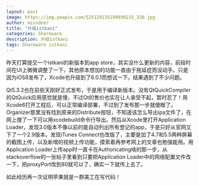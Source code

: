 ```yaml
---
layout: post
image: https://img.peapix.com/525129135199930215_320.jpg
author: missdeer
title: "升级istkani"
categories: Shareware
description: 升级istkani
tags: Shareware istkani
---
```

昨天打算提交一个istkani的新版本到app store，其实没什么更新的内容，前段时间在UI上微微调整了一下，其他原本想加的功能一直由于拖延症而没动手。只是因为iOS8发布了，Xcode也升级到了6.0.1而想试一下。结果遇到了不少问题。

Qt5.3.2也在前些天刚好正式发布，于是用于编译新版本。没有QtQuickCompiler的QtQuick应用感觉就是慢，不过Qt的售价也实在让人承受不起，暂时忍了！用Xcode6打开工程后，可以正常编译部署，不过到了发布那一步就傻眼了。Organizer那里没有找到原来的Distribute按钮，不知道该怎么导出ipa文件了，在网上搜了一下可以用xcodebuild命令行导出。然后从Xcode里打开Application Loader，发现3.0版本不像以前的能自动列出所有登记的app，于是只好从官网又下了一个2.9版本。发现iTunes Connect也改版了，主要是加了4.7和5.5两种屏幕的截图上传，以及新增的视频上传功能，摸索着再参考网上的文章也勉强能用。用Application Loader上传app时一直卡在Authoricating啥的那一步，从stackoverflow的一张帖子里看到只要把Application Loader中的网络配置文件改一下，把proxyPort改到80就可以了，确实一下就传上去了。

如此经历再一次证明苹果就是一群美工在写代码！
